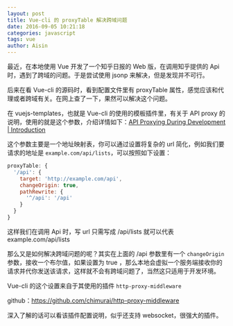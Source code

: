 ```yaml
---
layout: post
title: Vue-cli 的 proxyTable 解决跨域问题
date: 2016-09-05 10:21:18
categories: javascript
tags: vue
author: Aisin
---
```


最近，在本地使用 Vue 开发了一个知乎日报的 Web 版，在调用知乎提供的 Api 时，遇到了跨域的问题。于是尝试使用 jsonp 来解决，但是发现并不可行。

后来在看 Vue-cli 的源码时，看到配置文件里有 proxyTable 属性，感觉应该和代理或者跨域有关。在网上查了一下，果然可以解决这个问题。

在 vuejs-templates，也就是 Vue-cli 的使用的模板插件里，有关于 API proxy 的说明，使用的就是这个参数，介绍详情如下：[API Proxying During Development | Introduction](https://vuejs-templates.github.io/webpack/proxy.html)

这个参数主要是一个地址映射表，你可以通过设置将复杂的 url 简化，例如我们要请求的地址是 `example.com/api/lists`，可以按照如下设置：

```javascript
proxyTable: {
  '/api': {
    target: 'http://example.com/api',
    changeOrigin: true,
    pathRewrite: {
      '^/api': '/api'
    }
  }
}
```

这样我们在调用 Api 时，写 url 只需写成 /api/lists 就可以代表 example.com/api/lists

那么又是如何解决跨域问题的呢？其实在上面的 /api 参数里有一个 `changeOrigin` 参数，接收一个布尔值，如果设置为 true ，那么本地会虚拟一个服务端接收你的请求并代你发送该请求，这样就不会有跨域问题了，当然这只适用于开发环境。

Vue-cli 的这个设置来自于其使用的插件 `http-proxy-middleware`

github：https://github.com/chimurai/http-proxy-middleware

深入了解的话可以看该插件配置说明，似乎还支持 websocket，很强大的插件。